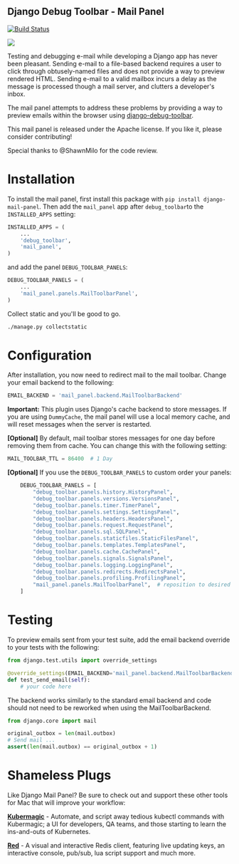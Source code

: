 
## Django Debug Toolbar - Mail Panel

[![Build Status](https://secure.travis-ci.org/scuml/django-mail-panel.png?branch=master)](http://travis-ci.org/scuml/django-mail-panel)

![](https://cloud.githubusercontent.com/assets/1790447/9289964/6aa7c4ba-434e-11e5-8594-3bb3efd0cd81.png)


Testing and debugging e-mail while developing a Django app has never been pleasant.  Sending e-mail to a file-based backend requires a user to click through obtusely-named files and does not provide a way to preview rendered HTML.  Sending e-mail to a valid mailbox incurs a delay as the message is processed though a mail server, and clutters a developer's inbox.

The mail panel attempts to address these problems by providing a way to preview emails within the browser using [django-debug-toolbar](https://github.com/jazzband/django-debug-toolbar).

This mail panel is released under the Apache license. If you like it, please consider contributing!

Special thanks to @ShawnMilo for the code review.


Installation
============

To install the mail panel, first install this package with `pip install django-mail-panel`.  Then add the `mail_panel` app after `debug_toolbar`to the `INSTALLED_APPS` setting:

```python
INSTALLED_APPS = (
    ...
    'debug_toolbar',
    'mail_panel',
)
```

and add the panel `DEBUG_TOOLBAR_PANELS`:

```python
DEBUG_TOOLBAR_PANELS = (
    ...
    'mail_panel.panels.MailToolbarPanel',
)
```


Collect static and you'll be good to go.

```bash
./manage.py collectstatic
```


Configuration
=============

After installation, you now need to redirect mail to the mail toolbar.  Change your email backend to the following:

```python
EMAIL_BACKEND = 'mail_panel.backend.MailToolbarBackend'
```

**Important:** This plugin uses Django's cache backend to store messages.  If you are using `DummyCache`, the mail panel will use a local memory cache, and will reset messages when the server is restarted.


**[Optional]** 
By default, mail toolbar stores messages for one day before removing them from cache.  You can change this with the following setting:

```python
MAIL_TOOLBAR_TTL = 86400  # 1 Day
```

**[Optional]**
If you use the `DEBUG_TOOLBAR_PANELS` to custom order your panels:

```python
    DEBUG_TOOLBAR_PANELS = [
        "debug_toolbar.panels.history.HistoryPanel",
        "debug_toolbar.panels.versions.VersionsPanel",
        "debug_toolbar.panels.timer.TimerPanel",
        "debug_toolbar.panels.settings.SettingsPanel",
        "debug_toolbar.panels.headers.HeadersPanel",
        "debug_toolbar.panels.request.RequestPanel",
        "debug_toolbar.panels.sql.SQLPanel",
        "debug_toolbar.panels.staticfiles.StaticFilesPanel",
        "debug_toolbar.panels.templates.TemplatesPanel",
        "debug_toolbar.panels.cache.CachePanel",
        "debug_toolbar.panels.signals.SignalsPanel",
        "debug_toolbar.panels.logging.LoggingPanel",
        "debug_toolbar.panels.redirects.RedirectsPanel",
        "debug_toolbar.panels.profiling.ProfilingPanel",
        "mail_panel.panels.MailToolbarPanel",  # reposition to desired location
    ]
```



Testing
=======

To preview emails sent from your test suite, add the email backend override to your tests with the following:

```python
from django.test.utils import override_settings

@override_settings(EMAIL_BACKEND='mail_panel.backend.MailToolbarBackend')
def test_send_email(self):
    # your code here
```


The backend works similarly to the standard email backend and code should not need to be reworked when using the MailToolbarBackend.


```python
from django.core import mail

original_outbox = len(mail.outbox)
# Send mail ...
assert(len(mail.outbox) == original_outbox + 1)
```

Shameless Plugs
=======
Like Django Mail Panel?  Be sure to check out and support these other tools for Mac that will improve your workflow:

**[Kubermagic](https://echodot.com/kubermagic/)** - Automate, and script away tedious kubectl commands with Kubermagic; a UI for developers, QA teams, and those starting to learn the ins-and-outs of Kubernetes.     


**[Red](https://echodot.com/red/)** - A visual and interactive Redis client, featuring live updating keys, an interactive console, pub/sub, lua script support and much more.

